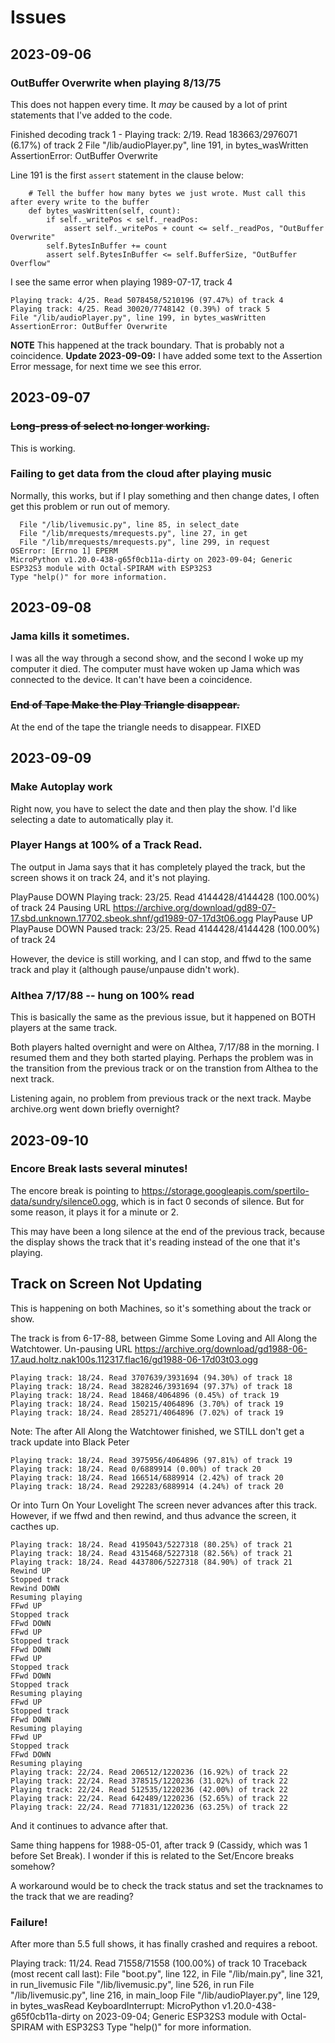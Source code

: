 # Issues 

## 2023-09-06
###  OutBuffer Overwrite when playing 8/13/75 
This does not happen every time. It _may_ be caused by a lot of print statements that I've added to the code.

Finished decoding track 1  - Playing track: 2/19. Read 183663/2976071 (6.17%) of track 2
File "/lib/audioPlayer.py", line 191, in bytes_wasWritten
AssertionError: OutBuffer Overwrite

Line 191 is the first `assert` statement in the clause below:
```
    # Tell the buffer how many bytes we just wrote. Must call this after every write to the buffer
    def bytes_wasWritten(self, count):
        if self._writePos < self._readPos:
            assert self._writePos + count <= self._readPos, "OutBuffer Overwrite"
        self.BytesInBuffer += count
        assert self.BytesInBuffer <= self.BufferSize, "OutBuffer Overflow"
```
I see the same error when playing 1989-07-17, track 4
```
Playing track: 4/25. Read 5078458/5210196 (97.47%) of track 4
Playing track: 4/25. Read 30020/7748142 (0.39%) of track 5
File "/lib/audioPlayer.py", line 199, in bytes_wasWritten
AssertionError: OutBuffer Overwrite
```
**NOTE** This happened at the track boundary. That is probably not a coincidence.
**Update 2023-09-09:** I have added some text to the Assertion Error message, for next time we see this error.

## 2023-09-07
### ~~Long-press of select no longer working.~~
This is working.

### Failing to get data from the cloud after playing music
Normally, this works, but if I play something and then change dates, I often get this problem or run out of memory.
```
  File "/lib/livemusic.py", line 85, in select_date
  File "/lib/mrequests/mrequests.py", line 27, in get
  File "/lib/mrequests/mrequests.py", line 299, in request
OSError: [Errno 1] EPERM
MicroPython v1.20.0-438-g65f0cb11a-dirty on 2023-09-04; Generic ESP32S3 module with Octal-SPIRAM with ESP32S3
Type "help()" for more information.
```

## 2023-09-08

### Jama kills it sometimes. 
I was all the way through a second show, and the second I woke up my computer it died. 
The computer must have woken up Jama which was connected to the device. It can't have been a coincidence.

### ~~End of Tape Make the Play Triangle disappear.~~
At the end of the tape the triangle needs to disappear.
FIXED

## 2023-09-09

### Make Autoplay work
Right now, you have to select the date and then play the show. I'd like selecting a date to automatically play it.

### Player Hangs at 100% of a Track Read.

The output in Jama says that it has completely played the track, but the screen shows it on track 24, and it's not playing.

PlayPause DOWN
Playing track: 23/25. Read 4144428/4144428 (100.00%) of track 24
Pausing URL https://archive.org/download/gd89-07-17.sbd.unknown.17702.sbeok.shnf/gd1989-07-17d3t06.ogg
PlayPause UP
PlayPause DOWN
Paused track: 23/25. Read 4144428/4144428 (100.00%) of track 24

However, the device is still working, and I can stop, and ffwd to the same track and play it (although pause/unpause didn't work).

### Althea 7/17/88 -- hung on 100% read
This is basically the same as the previous issue, but it happened on BOTH players at the same track.

Both players halted overnight and were on Althea, 7/17/88 in the morning. I resumed them and they both started playing. Perhaps the problem was in the transition from the previous track or on the transtion from Althea to the next track. 

Listening again, no problem from previous track or the next track. Maybe archive.org went down briefly overnight?

## 2023-09-10
### Encore Break lasts several minutes!
The encore break is pointing to https://storage.googleapis.com/spertilo-data/sundry/silence0.ogg, which is in fact 0 seconds of silence. But for some reason, it plays it for a minute or 2. 

This may have been a long silence at the end of the previous track, because the display shows the track that it's reading instead of the one that it's playing.

## Track on Screen Not Updating
This is happening on both Machines, so it's something about the track or show.

The track is from 6-17-88, between Gimme Some Loving and All Along the Watchtower.
Un-pausing URL https://archive.org/download/gd1988-06-17.aud.holtz.nak100s.112317.flac16/gd1988-06-17d03t03.ogg
```
Playing track: 18/24. Read 3707639/3931694 (94.30%) of track 18
Playing track: 18/24. Read 3828246/3931694 (97.37%) of track 18
Playing track: 18/24. Read 18468/4064896 (0.45%) of track 19
Playing track: 18/24. Read 150215/4064896 (3.70%) of track 19
Playing track: 18/24. Read 285271/4064896 (7.02%) of track 19
```
Note: The after All Along the Watchtower finished, we STILL don't get a track update into Black Peter
```
Playing track: 18/24. Read 3975956/4064896 (97.81%) of track 19
Playing track: 18/24. Read 0/6889914 (0.00%) of track 20
Playing track: 18/24. Read 166514/6889914 (2.42%) of track 20
Playing track: 18/24. Read 292283/6889914 (4.24%) of track 20
```
Or into Turn On Your Lovelight
The screen never advances after this track.
However, if we ffwd and then rewind, and thus advance the screen, it cacthes up.
```
Playing track: 18/24. Read 4195043/5227318 (80.25%) of track 21
Playing track: 18/24. Read 4315468/5227318 (82.56%) of track 21
Playing track: 18/24. Read 4437806/5227318 (84.90%) of track 21
Rewind UP
Stopped track
Rewind DOWN
Resuming playing
FFwd UP
Stopped track
FFwd DOWN
FFwd UP
Stopped track
FFwd DOWN
FFwd UP
Stopped track
FFwd DOWN
Stopped track
Resuming playing
FFwd UP
Stopped track
FFwd DOWN
Resuming playing
FFwd UP
Stopped track
FFwd DOWN
Resuming playing
Playing track: 22/24. Read 206512/1220236 (16.92%) of track 22
Playing track: 22/24. Read 378515/1220236 (31.02%) of track 22
Playing track: 22/24. Read 512535/1220236 (42.00%) of track 22
Playing track: 22/24. Read 642489/1220236 (52.65%) of track 22
Playing track: 22/24. Read 771831/1220236 (63.25%) of track 22
```
And it continues to advance after that.

Same thing happens for 1988-05-01, after track 9 (Cassidy, which was 1 before Set Break).
I wonder if this is related to the Set/Encore breaks somehow?

A workaround would be to check the track status and set the tracknames to the track that we are reading?

### Failure!

After more than 5.5 full shows, it has finally crashed and requires a reboot.

Playing track: 11/24. Read 71558/71558 (100.00%) of track 10
Traceback (most recent call last):
  File "boot.py", line 122, in <module>
  File "/lib/main.py", line 321, in run_livemusic
  File "/lib/livemusic.py", line 526, in run
  File "/lib/livemusic.py", line 216, in main_loop
  File "/lib/audioPlayer.py", line 129, in bytes_wasRead
KeyboardInterrupt: 
MicroPython v1.20.0-438-g65f0cb11a-dirty on 2023-09-04; Generic ESP32S3 module with Octal-SPIRAM with ESP32S3
Type "help()" for more information.